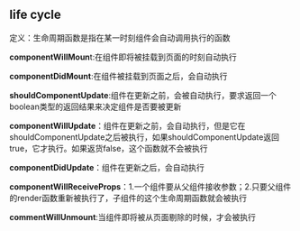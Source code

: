 ## life cycle
定义：生命周期函数是指在某一时刻组件会自动调用执行的函数

**componentWillMoun**t:在组件即将被挂载到页面的时刻自动执行

**componentDidMount**:在组件被挂载到页面之后，会自动执行

**shouldComponentUpdate**:组件在更新之前，会被自动执行，要求返回一个boolean类型的返回结果来决定组件是否要被更新

**componentWillUpdate**：组件在更新之前，会自动执行，但是它在shouldComponentUpdate之后被执行，如果shouldComponentUpdate返回true，它才执行。如果返货false，这个函数就不会被执行

**componentDidUpdate**：组件在更新之后，会自动执行

**componentWillReceiveProps**：1.一个组件要从父组件接收参数；2.只要父组件的render函数重新被执行了，子组件的这个生命周期函数就会被执行

**commentWillUnmount**:当组件即将被从页面剔除的时候，才会被执行